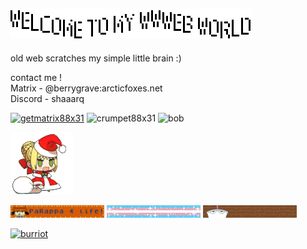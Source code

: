 ## ![oouWiggly](https://github.com/Rosiiiie/Rosiiiie/blob/main/gifs/wwwebx.gif?raw=true)

old web scratches my simple little brain :)

contact me ! <br />
Matrix - @berrygrave:arcticfoxes.net <br />
Discord - shaaarq

[![getmatrix88x31](https://github.com/user-attachments/assets/1f3e648d-f9f8-4fd1-97ec-71806d176687)](https://matrix.org)
![crumpet88x31](https://github.com/user-attachments/assets/88ed3651-1b29-4290-b189-0e4a3e4de543)
![bob](https://github.com/user-attachments/assets/a434ce3d-1a1d-4d73-9f9c-768cf95ff25b)

![umu](https://github.com/Rosiiiie/Rosiiiie/blob/main/gifs/umu.gif?raw=true)

![rappa](https://github.com/Rosiiiie/Rosiiiie/blob/main/gifs/rappa.gif?raw=true)
![trans](https://github.com/Rosiiiie/Rosiiiie/blob/main/gifs/human.gif?raw=true)
![aqua teen](https://github.com/Rosiiiie/Rosiiiie/blob/main/gifs/athf.gif?raw=true)

[![burriot](https://github.com/user-attachments/assets/e2b52d09-7818-4332-a204-af602076d9ef)](https://devilmayquake.com)


<!--
**Rosiiiie/Rosiiiie** is a ✨ _special_ ✨ repository because its `README.md` (this file) appears on your GitHub profile.

Here are some ideas to get you started:

- 🔭 I’m currently working on ...
- 🌱 I’m currently learning ...
- 👯 I’m looking to collaborate on ...
- 🤔 I’m looking for help with ...
- 💬 Ask me about ...
- 📫 How to reach me: ...
- 😄 Pronouns: ...
- ⚡ Fun fact: ...
-->
